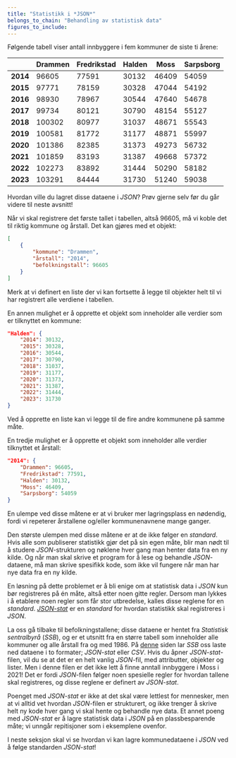 ```yaml
---
title: "Statistikk i *JSON*"
belongs_to_chain: "Behandling av statistisk data"
figures_to_include:
---
```


Følgende tabell viser antall innbyggere i fem kommuner de siste ti årene: 

|          | **Drammen** | **Fredrikstad** | **Halden** | **Moss** | **Sarpsborg** |
|----------|-------------|-----------------|------------|----------|---------------|
| **2014** |       96605 |           77591 |      30132 |    46409 |         54059 |
| **2015** |       97771 |           78159 |      30328 |    47044 |         54192 |
| **2016** |       98930 |           78967 |      30544 |    47640 |         54678 |
| **2017** |       99734 |           80121 |      30790 |    48154 |         55127 |
| **2018** |      100302 |           80977 |      31037 |    48671 |         55543 |
| **2019** |      100581 |           81772 |      31177 |    48871 |         55997 |
| **2020** |      101386 |           82385 |      31373 |    49273 |         56732 |
| **2021** |      101859 |           83193 |      31387 |    49668 |         57372 |
| **2022** |      102273 |           83892 |      31444 |    50290 |         58182 |
| **2023** |      103291 |           84444 |      31730 |    51240 |         59038 |

Hvordan ville du lagret disse dataene i *JSON*? Prøv gjerne selv før du går videre til neste avsnitt!

Når vi skal registrere det første tallet i tabellen, altså 96605, må vi koble det til riktig kommune og årstall. Det kan gjøres med et objekt: 

```json
[
    {
        "kommune": "Drammen",
        "årstall": "2014",
        "befolkningstall": 96605
    }
]
```

Merk at vi definert en liste der vi kan fortsette å legge til objekter helt til vi har registrert alle verdiene i tabellen.

En annen mulighet er å opprette et objekt som inneholder alle verdier som er tilknyttet en kommune: 

```json
"Halden": {
    "2014": 30132, 
    "2015": 30328,
    "2016": 30544, 
    "2017": 30790,
    "2018": 31037,
    "2019": 31177,
    "2020": 31373,
    "2021": 31387,
    "2022": 31444,
    "2023": 31730
}
```

Ved å opprette en liste kan vi legge til de fire andre kommunene på samme måte. 

En tredje mulighet er å opprette et objekt som inneholder alle verdier tilknyttet et årstall:

```json 
"2014": {
    "Drammen": 96605,
    "Fredrikstad": 77591,
    "Halden": 30132,
    "Moss": 46409,
    "Sarpsborg": 54059
}
```

En ulempe ved disse måtene er at vi bruker mer lagringsplass en nødendig, fordi vi repeterer årstallene og/eller kommunenavnene mange ganger. 

Den største ulempen med disse måtene er at de ikke følger en *standard*. Hvis alle som publiserer statistikk gjør det på sin egen måte, blir man nødt til å studere *JSON*-strukturen og nøklene hver gang man henter data fra en ny kilde. Og når man skal skrive et program for å lese og behandle *JSON*-dataene, må man skrive spesifikk kode, som ikke vil fungere når man har nye data fra en ny kilde.  

En løsning på dette problemet er å bli enige om at statistisk data i *JSON* kun bør registreres på én måte, altså etter noen gitte regler. Dersom man lykkes i å etablere noen regler som får stor utbredelse, kalles disse reglene for en *standard*. [*JSON-stat*](https://json-stat.org/) er en *standard* for hvordan statistikk skal registreres i *JSON*. 

La oss gå tilbake til befolkningstallene; disse dataene er hentet fra *Statistisk sentralbyrå* (*SSB*), og er et utsnitt fra en større tabell som inneholder alle kommuner og alle årstall fra og med 1986. På [denne](https://data.ssb.no/api/v0/dataset/26975?lang=no) siden lar *SSB* oss laste ned dataene i to formater; *JSON-stat* eller *CSV*. Hvis du åpner *JSON-stat*-filen, vil du se at det er en helt vanlig *JSON*-fil, med attributter, objekter og lister. Men i denne filen er det ikke lett å finne anntall innbyggere i Moss i 2021! Det er fordi *JSON*-filen følger noen spesielle regler for hvordan tallene skal registreres, og disse reglene er definert av *JSON-stat*.

Poenget med *JSON-stat* er ikke at det skal være lettlest for mennesker, men at vi alltid vet hvordan *JSON*-filen er strukturert, og ikke trenger å skrive helt ny kode hver gang vi skal hente og behandle nye data. Et annet poeng med *JSON-stat* er å lagre statistisk data i *JSON* på en plassbesparende måte; vi unngår repitisjoner som i eksemplene ovenfor. 

I neste seksjon skal vi se hvordan vi kan lagre kommunedataene i *JSON* ved å følge standarden *JSON-stat*!

